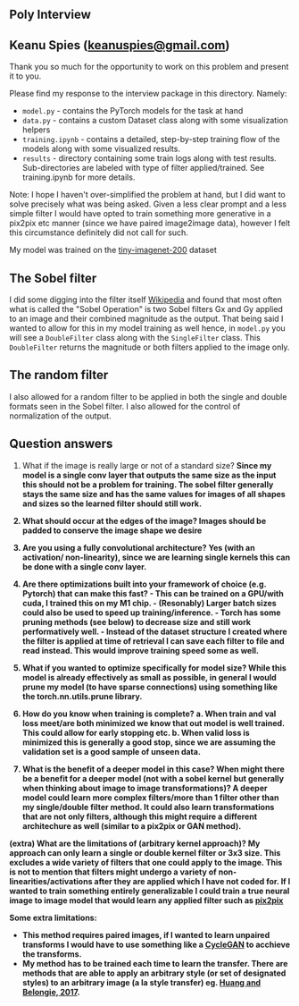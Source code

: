 ## Poly Interview
## Keanu Spies (keanuspies@gmail.com)

Thank you so much for the opportunity to work on this problem and present it to you. 

Please find my response to the interview package in this directory. Namely:
- `model.py` - contains the PyTorch models for the task at hand
- `data.py` - contains a custom Dataset class along with some visualization helpers
- `training.ipynb` - contains a detailed, step-by-step training flow of the models along with some visualized results. 
- `results` - directory containing some train logs along with test results. Sub-directories are labeled with type of filter applied/trained. See training.ipynb for more details. 

Note: I hope I haven't over-simplified the problem at hand, but I did want to solve precisely what was being asked. Given a less clear prompt and a less simple filter I would have opted to train something more generative in a pix2pix etc manner (since we have paired image2image data), however I felt this circumstance definitely did not call for such. 

My model was trained on the [tiny-imagenet-200](https://huggingface.co/datasets/Maysee/tiny-imagenet) dataset

## The Sobel filter

I did some digging into the filter itself [Wikipedia](https://en.wikipedia.org/wiki/Sobel_operator) and found that most often what is called the "Sobel Operation" is two Sobel filters Gx and Gy applied to an image and their combined magnitude as the output. That being said I wanted to allow for this in my model training as well hence, in `model.py` you will see a `DoubleFilter` class along with the `SingleFilter` class. This `DoubleFilter` returns the magnitude or both filters applied to the image only. 

## The random filter

I also allowed for a random filter to be applied in both the single and double formats seen in the Sobel filter. I also allowed for the control of normalization of the output. 


## Question answers

1. What if the image is really large or not of a standard size?
    <b> Since my model is a single conv layer that outputs the same size as the input this should not be a problem for training. The sobel filter generally stays the same size and has the same values for images of all shapes and sizes so the learned filter should still work. <b>


2. What should occur at the edges of the image?
    <b> Images should be padded to conserve the image shape we desire </b>

3. Are you using a fully convolutional architecture?
    <b> Yes (with an activation/ non-linearity), since we are learning single kernels this can be done with a single conv layer. </b>

4. Are there optimizations built into your framework of choice (e.g. Pytorch) that can make this fast?
    <b> - This can be trained on a GPU/with cuda, I trained this on my M1 chip. 
        - (Resonably) Larger batch sizes could also be used to speed up training/inference. 
        - Torch has some pruning methods (see below) to decrease size and still work performatively well. 
        - Instead of the dataset structure I created where the filter is applied at time of retrieval I can save each filter to file and read instead. This would improve training speed some as well. 
    </b>

5. What if you wanted to optimize specifically for model size?
    <b>
        While this model is already effectively as small as possible, in general I would prune my model (to have sparse connections) using something like the torch.nn.utils.prune library. 
    </b>

6. How do you know when training is complete?
    <b> a. When train and val loss meet/are both minimized we know that out model is well trained. This could allow for early stopping etc.
        b. When valid loss is minimized this is generally a good stop, since we are assuming the validation set is a good sample of unseen data. 
     </b>

7. What is the benefit of a deeper model in this case? When might there be a benefit for a deeper model (not with a sobel kernel but generally when thinking about image to image transformations)?
    <b>
        A deeper model could learn more complex filters/more than 1 filter other than my single/double filter method. It could also learn transformations that are not only filters, although this might require a different architechure as well (similar to a pix2pix or GAN method). 
    </b>


(extra) What are the limitations of (arbitrary kernel approach)?
<b>
My approach can only learn a single or double kernel filter or 3x3 size. This excludes a wide variety of filters that one could apply to the image. This is not to mention that filters might undergo a variety of non-linearities/activations after they are applied which I have not coded for. If I wanted to train something entirely generalizable I could train a true neural image to image model that would learn any applied filter such as [pix2pix](https://phillipi.github.io/pix2pix/)

Some extra limitations: 
- This method requires paired images, if I wanted to learn unpaired transforms I would have to use something like a [CycleGAN](https://junyanz.github.io/CycleGAN/) to acchieve the transforms. 
- My method has to be trained each time to learn the transfer. There are methods that are able to apply an arbitrary style (or set of designated styles) to an arbitrary image (a la style transfer) eg. [Huang and Belongie, 2017](https://arxiv.org/pdf/1703.06868.pdf). 
</b> 